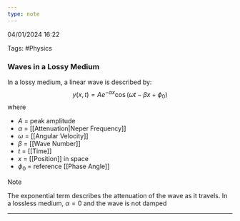 ```yaml
---
type: note
---
```

04/01/2024 16:22

Tags: #Physics 




### Waves in a Lossy Medium
In a lossy medium, a linear wave is described by:
$$
y(x,t)=Ae^{-\alpha x}\cos\left(\omega t-\beta x+\phi_0\right)
$$
where
- $A$ = peak amplitude
- $\alpha$ = [[Attenuation|Neper Frequency]]
- $\omega$ = [[Angular Velocity]]
- $\beta$ = [[Wave Number]]
- $t$ = [[Time]]
- $x$ = [[Position]] in space
- $\phi_0$ = reference [[Phase Angle]]

>[!note]
>The exponential term describes the attenuation of the wave as it travels. In a lossless medium, $\alpha=0$ and the wave is not damped

---